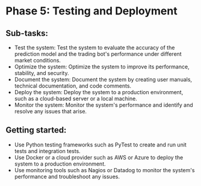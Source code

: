 # Phase 5: Testing and Deployment
## Sub-tasks:

- Test the system: Test the system to evaluate the accuracy of the prediction model and the trading bot's performance under different market conditions.
- Optimize the system: Optimize the system to improve its performance, stability, and security.
- Document the system: Document the system by creating user manuals, technical documentation, and code comments.
- Deploy the system: Deploy the system to a production environment, such as a cloud-based server or a local machine.
- Monitor the system: Monitor the system's performance and identify and resolve any issues that arise.

## Getting started:

- Use Python testing frameworks such as PyTest to create and run unit tests and integration tests.
- Use Docker or a cloud provider such as AWS or Azure to deploy the system to a production environment.
- Use monitoring tools such as Nagios or Datadog to monitor the system's performance and troubleshoot any issues.